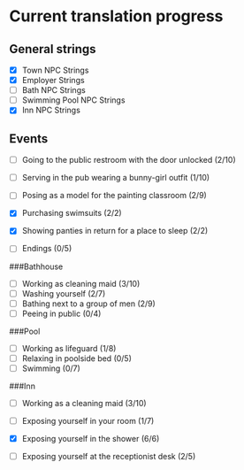 Current translation progress
============================

General strings
---------------
  - [x] Town NPC Strings
  - [x] Employer Strings
  - [ ] Bath NPC Strings
  - [ ] Swimming Pool NPC Strings
  - [x] Inn NPC Strings

Events
------
  - [ ] Going to the public restroom with the door unlocked (2/10)
  - [ ] Serving in the pub wearing a bunny-girl outfit (1/10)
  - [ ] Posing as a model for the painting classroom (2/9)

  - [x] Purchasing swimsuits (2/2)
  - [x] Showing panties in return for a place to sleep (2/2)

  - [ ] Endings (0/5)

###Bathhouse
  - [ ] Working as cleaning maid (3/10)
  - [ ] Washing yourself (2/7)
  - [ ] Bathing next to a group of men (2/9)
  - [ ] Peeing in public (0/4)
  
###Pool
  - [ ] Working as lifeguard (1/8)
  - [ ] Relaxing in poolside bed (0/5)
  - [ ] Swimming (0/7)
  
###Inn
  - [ ] Working as a cleaning maid (3/10)
  - [ ] Exposing yourself in your room (1/7)
  - [x] Exposing yourself in the shower (6/6)
  - [ ] Exposing yourself at the receptionist desk (2/5)

